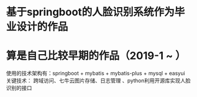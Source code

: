 # 基于springboot的人脸识别系统作为毕业设计的作品
# 算是自己比较早期的作品（2019-1 ~ ）
使用的技术架构有：springboot + mybatis + mybatis-plus + mysql + easyui
关键技术： 跨域访问、七牛云图片存储、日志管理 、python利用开源库实现人脸识别的接口
